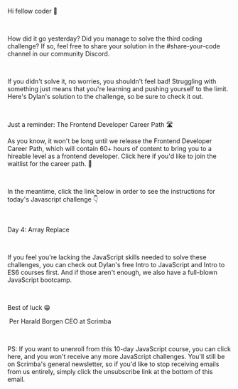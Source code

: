 Hi fellow coder 👋

​

How did it go yesterday? Did you manage to solve the third coding challenge? If so, feel free to share your solution in the #share-your-code channel in our community Discord.

​

If you didn't solve it, no worries, you shouldn't feel bad! Struggling with something just means that you're learning and pushing yourself to the limit. Here's Dylan's solution to the challenge, so be sure to check it out.

​

Just a reminder: The Frontend Developer Career Path 🛣

As you know, it won't be long until we release the Frontend Developer Career Path, which will contain 60+ hours of content to bring you to a hireable level as a frontend developer. Click here if you'd like to join the waitlist for the career path. 🚀

​

In the meantime, click the link below in order to see the instructions for today's Javascript challenge 👇

​

​Day 4: Array Replace​

​

If you feel you're lacking the JavaScript skills needed to solve these challenges, you can check out Dylan's free Intro to JavaScript and Intro to ES6 courses first. And if those aren't enough, we also have a full-blown JavaScript bootcamp.​

​

Best of luck 😁

​
Per Harald Borgen
CEO at Scrimba

​

PS: If you want to unenroll from this 10-day JavaScript course, you can click here, and you won't receive any more JavaScript challenges. You'll still be on Scrimba's general newsletter, so if you'd like to stop receiving emails from us entirely, simply click the unsubscribe link at the bottom of this email.
